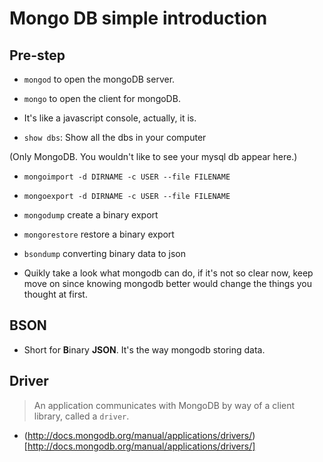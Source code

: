 # Mongo DB simple introduction

## Pre-step

- `mongod` to open the mongoDB server.

- `mongo` to open the client for mongoDB.

- It's like a javascript console, actually, it is.

- `show dbs`: Show all the dbs in your computer

(Only MongoDB. You wouldn't like to see your mysql db appear here.)

- `mongoimport -d DIRNAME -c USER --file FILENAME` 

- `mongoexport -d DIRNAME -c USER --file FILENAME`

- `mongodump` create a binary export

- `mongorestore` restore a binary export

- `bsondump` converting binary data to json

- Quikly take a look what mongodb can do, if it's not so clear now, keep move on since knowing mongodb better would change the things you thought at first.

## BSON

- Short for **B**inary **JSON**. It's the way mongodb storing data.

## Driver

> An application communicates with MongoDB by way of a client library, called a `driver`.

- (http://docs.mongodb.org/manual/applications/drivers/)[http://docs.mongodb.org/manual/applications/drivers/]

